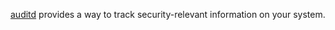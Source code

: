 
[auditd](https://access.redhat.com/documentation/en-us/red_hat_enterprise_linux/6/html/security_guide/chap-system_auditing)
provides a way to track security-relevant information on your system.
